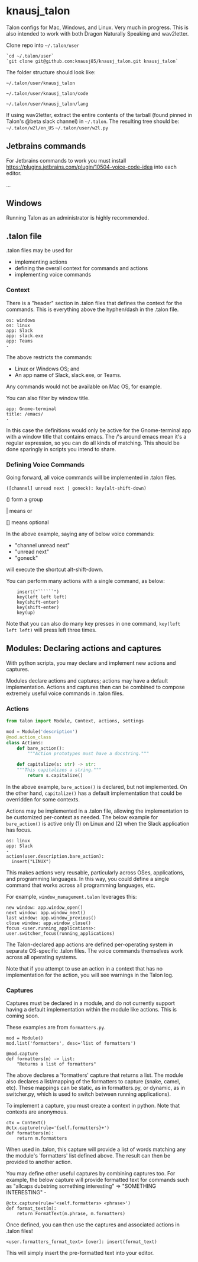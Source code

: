 # knausj_talon

Talon configs for Mac, Windows, and Linux. Very much in progress. This is also intended to work with both Dragon Naturally Speaking and wav2letter.

Clone repo into `~/.talon/user`

    `cd ~/.talon/user`
    `git clone git@github.com:knausj85/knausj_talon.git knausj_talon`

The folder structure should look like:

`~/.talon/user/knausj_talon`

`~/.talon/user/knausj_talon/code`

`~/.talon/user/knausj_talon/lang`

If using wav2letter, extract the entire contents of the tarball (found pinned in Talon's @beta slack channel) in `~/.talon`. The resulting tree should be:
`~/.talon/w2l/en_US`
`~/.talon/user/w2l.py`

## Jetbrains commands

For Jetbrains commands to work you must install https://plugins.jetbrains.com/plugin/10504-voice-code-idea
into each editor.

...

## Windows

Running Talon as an administrator is highly recommended.

## .talon file

.talon files may be used for

- implementing actions
- defining the overall context for commands and actions
- implementing voice commands

### Context

There is a "header" section in .talon files that defines the context for the commands. This is everything above the hyphen/dash in the .talon file.

```insert code:
os: windows
os: linux
app: Slack
app: slack.exe
app: Teams
-
```

The above restricts the commands:

- Linux or Windows OS; and
- An app name of Slack, slack.exe, or Teams.

Any commands would not be available on Mac OS, for example.

You can also filter by window title.

```
app: Gnome-terminal
title: /emacs/
-
```

In this case the definitions would only be active for the Gnome-terminal app with a window title that contains emacs.
The /'s around emacs mean it's a regular expression, so you can do all kinds of matching. This should be done sparingly in scripts you intend to share.

### Defining Voice Commands

Going forward, all voice commands will be implemented in .talon files.

```insert code:
([channel] unread next | goneck): key(alt-shift-down)
```

() form a group

| means or

[] means optional

In the above example, saying any of below voice commands:

- "channel unread next"
- "unread next"
- "goneck"

will execute the shortcut alt-shift-down.

You can perform many actions with a single command, as below:

```insert code:
    insert("``````")
    key(left left left)
    key(shift-enter)
    key(shift-enter)
    key(up)
```

Note that you can also do many key presses in one command, `key(left left left)` will press left three times.

## Modules: Declaring actions and captures

With python scripts, you may declare and implement new actions and captures.

Modules declare actions and captures; actions may have a default implementation. Actions and captures then can be combined to compose extremely useful voice commands in .talon files.

### Actions
```python
from talon import Module, Context, actions, settings

mod = Module('description')
@mod.action_class
class Actions:
    def bare_action():
        """Action prototypes must have a docstring."""

    def capitalize(s: str) -> str:
    """This capitalizes a string."""
        return s.capitalize()
```

In the above example, `bare_action()` is declared, but not implemented. On the other hand, `capitalize()` has a default implementation that could be overridden for some contexts.

Actions may be implemented in a .talon file, allowing the implementation to be customized per-context as needed. The below example for `bare_action()` is active only (1) on Linux and (2) when the Slack application has focus.

```insert code:
os: linux
app: Slack
-
action(user.description.bare_action):
  insert("LINUX")
```

This makes actions very reusable, particularly across OSes, applications, and programming languages. In this way, you could define a single command that works across all programming languages, etc.

For example, `window_management.talon` leverages this:

```insert code:
new window: app.window_open()
next window: app.window_next()
last window: app.window_previous()
close window: app.window_close()
focus <user.running_applications>: user.switcher_focus(running_applications)
```

The Talon-declared app actions are defined per-operating system in separate OS-specific .talon files. The voice commands themselves work across all operating systems.

Note that if you attempt to use an action in a context that has no implementation for the action, you will see warnings in the Talon log.

### Captures

Captures must be declared in a module, and do not currently support having a default implementation within the module like actions. This is coming soon.

These examples are from `formatters.py`.

```python:
mod = Module()
mod.list('formatters', desc='list of formatters')

@mod.capture
def formatters(m) -> list:
    "Returns a list of formatters"
```

The above declares a 'formatters' capture that returns a list. The module also declares a list/mapping of the formatters to capture (snake, camel, etc). These mappings can be static, as in formatters.py, or dynamic, as in switcher.py, which is used to switch between running applications).

To implement a capture, you must create a context in python. Note that contexts are anonymous.

```python:
ctx = Context()
@ctx.capture(rule='{self.formatters}+')
def formatters(m):
    return m.formatters
```

When used in .talon, this capture will provide a list of words matching any the module's 'formatters' list defined above. The result can then be provided to another action.

You may define other useful captures by combining captures too. For example, the below capture will provide formatted text for commands such as "allcaps dubstring something interesting" => "SOMETHING INTERESTING" -

```python:
@ctx.capture(rule='<self.formatters> <phrase>')
def format_text(m):
    return FormatText(m.phrase, m.formatters)
```

Once defined, you can then use the captures and associated actions in .talon files!

```insert code:
<user.formatters_format_text> [over]: insert(format_text)
```

This will simply insert the pre-formatted text into your editor.

